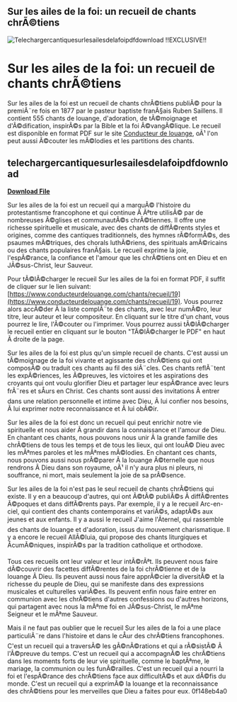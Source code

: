 ## Sur les ailes de la foi: un recueil de chants chrÃ©tiens

 
![Telechargercantiquesurlesailesdelafoipdfdownload !!EXCLUSIVE!!](https://image.jimcdn.com/app/cms/image/transf/none/path/sbde6dd9c42884882/backgroundarea/ie4ea28a2c954f8c4/version/1464724306/image.jpg)

 
# Sur les ailes de la foi: un recueil de chants chrÃ©tiens
 
Sur les ailes de la foi est un recueil de chants chrÃ©tiens publiÃ© pour la premiÃ¨re fois en 1877 par le pasteur baptiste franÃ§ais Ruben Saillens. Il contient 555 chants de louange, d'adoration, de tÃ©moignage et d'Ã©dification, inspirÃ©s par la Bible et la foi Ã©vangÃ©lique. Le recueil est disponible en format PDF sur le site [Conducteur de louange](https://www.conducteurdelouange.com/chants/recueil/19), oÃ¹ l'on peut aussi Ã©couter les mÃ©lodies et les partitions des chants.
 
## telechargercantiquesurlesailesdelafoipdfdownload


[**Download File**](https://www.google.com/url?q=https%3A%2F%2Furluso.com%2F2tKckK&sa=D&sntz=1&usg=AOvVaw1MFJ1qWKa2fmXQHkbuJqKU)

 
Sur les ailes de la foi est un recueil qui a marquÃ© l'histoire du protestantisme francophone et qui continue Ã  Ãªtre utilisÃ© par de nombreuses Ã©glises et communautÃ©s chrÃ©tiennes. Il offre une richesse spirituelle et musicale, avec des chants de diffÃ©rents styles et origines, comme des cantiques traditionnels, des hymnes rÃ©formÃ©s, des psaumes mÃ©triques, des chorals luthÃ©riens, des spirituals amÃ©ricains ou des chants populaires franÃ§ais. Le recueil exprime la joie, l'espÃ©rance, la confiance et l'amour que les chrÃ©tiens ont en Dieu et en JÃ©sus-Christ, leur Sauveur.
 
Pour tÃ©lÃ©charger le recueil Sur les ailes de la foi en format PDF, il suffit de cliquer sur le lien suivant: [https://www.conducteurdelouange.com/chants/recueil/19](https://www.conducteurdelouange.com/chants/recueil/19). Vous pourrez alors accÃ©der Ã  la liste complÃ¨te des chants, avec leur numÃ©ro, leur titre, leur auteur et leur compositeur. En cliquant sur le titre d'un chant, vous pourrez le lire, l'Ã©couter ou l'imprimer. Vous pourrez aussi tÃ©lÃ©charger le recueil entier en cliquant sur le bouton "TÃ©lÃ©charger le PDF" en haut Ã  droite de la page.

Sur les ailes de la foi est plus qu'un simple recueil de chants. C'est aussi un tÃ©moignage de la foi vivante et agissante des chrÃ©tiens qui ont composÃ© ou traduit ces chants au fil des siÃ¨cles. Ces chants reflÃ¨tent les expÃ©riences, les Ã©preuves, les victoires et les aspirations des croyants qui ont voulu glorifier Dieu et partager leur espÃ©rance avec leurs frÃ¨res et sÅurs en Christ. Ces chants sont aussi des invitations Ã  entrer dans une relation personnelle et intime avec Dieu, Ã  lui confier nos besoins, Ã  lui exprimer notre reconnaissance et Ã  lui obÃ©ir.
 
Sur les ailes de la foi est donc un recueil qui peut enrichir notre vie spirituelle et nous aider Ã  grandir dans la connaissance et l'amour de Dieu. En chantant ces chants, nous pouvons nous unir Ã  la grande famille des chrÃ©tiens de tous les temps et de tous les lieux, qui ont louÃ© Dieu avec les mÃªmes paroles et les mÃªmes mÃ©lodies. En chantant ces chants, nous pouvons aussi nous prÃ©parer Ã  la louange Ã©ternelle que nous rendrons Ã  Dieu dans son royaume, oÃ¹ il n'y aura plus ni pleurs, ni souffrance, ni mort, mais seulement la joie de sa prÃ©sence.

Sur les ailes de la foi n'est pas le seul recueil de chants chrÃ©tiens qui existe. Il y en a beaucoup d'autres, qui ont Ã©tÃ© publiÃ©s Ã  diffÃ©rentes Ã©poques et dans diffÃ©rents pays. Par exemple, il y a le recueil Arc-en-ciel, qui contient des chants contemporains et variÃ©s, adaptÃ©s aux jeunes et aux enfants. Il y a aussi le recueil J'aime l'Ãternel, qui rassemble des chants de louange et d'adoration, issus du mouvement charismatique. Il y a encore le recueil AllÃ©luia, qui propose des chants liturgiques et ÅcumÃ©niques, inspirÃ©s par la tradition catholique et orthodoxe.
 
Tous ces recueils ont leur valeur et leur intÃ©rÃªt. Ils peuvent nous faire dÃ©couvrir des facettes diffÃ©rentes de la foi chrÃ©tienne et de la louange Ã  Dieu. Ils peuvent aussi nous faire apprÃ©cier la diversitÃ© et la richesse du peuple de Dieu, qui se manifeste dans des expressions musicales et culturelles variÃ©es. Ils peuvent enfin nous faire entrer en communion avec les chrÃ©tiens d'autres confessions ou d'autres horizons, qui partagent avec nous la mÃªme foi en JÃ©sus-Christ, le mÃªme Seigneur et le mÃªme Sauveur.
 
Mais il ne faut pas oublier que le recueil Sur les ailes de la foi a une place particuliÃ¨re dans l'histoire et dans le cÅur des chrÃ©tiens francophones. C'est un recueil qui a traversÃ© les gÃ©nÃ©rations et qui a rÃ©sistÃ© Ã  l'Ã©preuve du temps. C'est un recueil qui a accompagnÃ© les chrÃ©tiens dans les moments forts de leur vie spirituelle, comme le baptÃªme, le mariage, la communion ou les funÃ©railles. C'est un recueil qui a nourri la foi et l'espÃ©rance des chrÃ©tiens face aux difficultÃ©s et aux dÃ©fis du monde. C'est un recueil qui a exprimÃ© la louange et la reconnaissance des chrÃ©tiens pour les merveilles que Dieu a faites pour eux.
 0f148eb4a0
